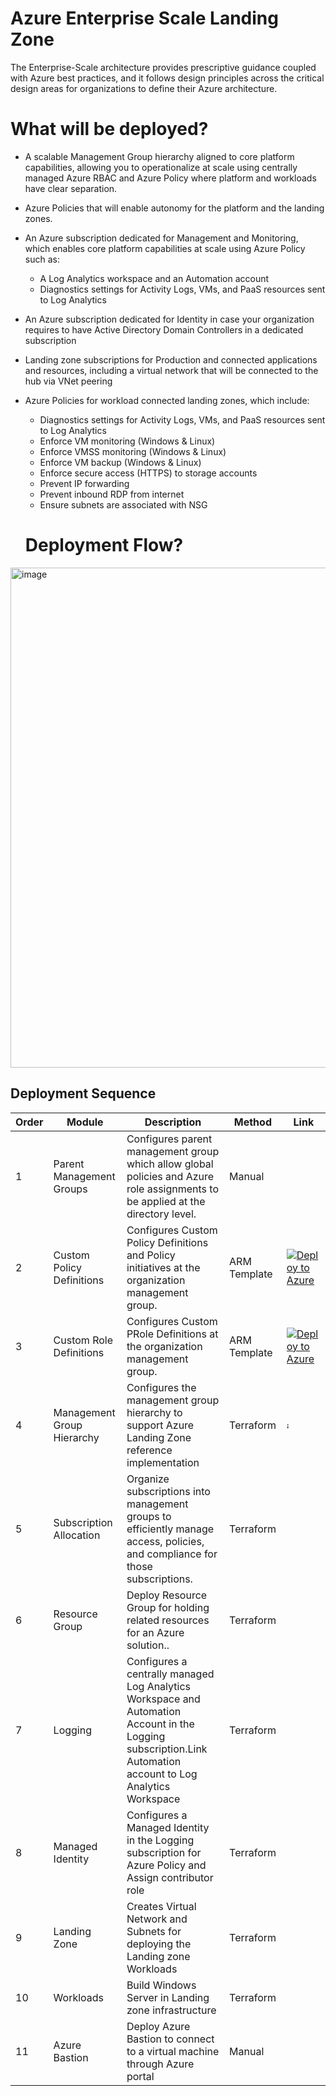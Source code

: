 # Azure Enterprise Scale Landing Zone

The Enterprise-Scale architecture provides prescriptive guidance coupled with Azure best practices, and it follows design principles across the critical design areas for organizations to define their Azure architecture.

# What will be deployed?

- A scalable Management Group hierarchy aligned to core platform capabilities, allowing you to operationalize at scale using centrally managed Azure RBAC and Azure Policy where platform and workloads have clear separation.
- Azure Policies that will enable autonomy for the platform and the landing zones.
- An Azure subscription dedicated for Management and Monitoring, which enables core platform capabilities at scale using Azure Policy such as:
   - A Log Analytics workspace and an Automation account
   - Diagnostics settings for Activity Logs, VMs, and PaaS resources sent to Log Analytics
- An Azure subscription dedicated for Identity in case your organization requires to have Active Directory Domain Controllers in a dedicated subscription
- Landing zone subscriptions for Production and  connected applications and resources, including a virtual network that will be connected to the hub via VNet peering
- Azure Policies for workload connected landing zones, which include:
   - Diagnostics settings for Activity Logs, VMs, and PaaS resources sent to Log Analytics
   - Enforce VM monitoring (Windows & Linux)
   - Enforce VMSS monitoring (Windows & Linux)
   - Enforce VM backup (Windows & Linux)
   - Enforce secure access (HTTPS) to storage accounts
   - Prevent IP forwarding
   - Prevent inbound RDP from internet
   - Ensure subnets are associated with NSG
   
   # Deployment Flow?

<img width="800" alt="image" src="https://user-images.githubusercontent.com/22677711/232288516-7ad12eec-942d-4a87-bd81-193fe64acd9d.png">


## Deployment Sequence


| Order  |  Module | Description  | Method | Link |
| ------------ | ------------ | ------------ |------------ |------------ |
|1   | Parent  Management Groups  | Configures parent management group which allow global policies and Azure role assignments to be applied at the directory level.  |Manual |
|2   | Custom Policy Definitions   | Configures Custom Policy Definitions and Policy initiatives at the organization management group. |ARM Template | [![Deploy to Azure](https://aka.ms/deploytoazurebutton)](https%3A%2F%2Fraw.githubusercontent.com%2Fsreekumarpg%2FAzureELZ%2Fmain%2FARM%2Fpolicies.json)|
|3   | Custom Role Definitions   | Configures Custom PRole Definitions at the organization management group. |ARM Template|[![Deploy to Azure](https://aka.ms/deploytoazurebutton)](https%3A%2F%2Fraw.githubusercontent.com%2Fsreekumarpg%2FAzureELZ%2Fmain%2FARM%2FcustomRoleDefinitions.json)|
|4   | Management Group Hierarchy  | Configures the management group hierarchy to support Azure Landing Zone reference implementation  |Terraform |<img width="10" alt="image" src="https://raw.githubusercontent.com/sreekumarpg/AzureELZ/main/ARM/Terraform.jpg"/>|
|5   | Subscription Allocation  | Organize subscriptions into management groups to efficiently manage access, policies, and compliance for those subscriptions. |Terraform |
|6   | Resource Group | Deploy Resource Group for holding related resources for an Azure solution.. |Terraform |
|7   |  Logging | Configures a centrally managed Log Analytics Workspace and Automation Account in the Logging subscription.Link Automation account to Log Analytics Workspace  |Terraform|
|8   |  Managed Identity | Configures a Managed Identity in the Logging subscription for Azure Policy and Assign contributor role |Terraform|
|9   | Landing Zone  |Creates Virtual Network and Subnets for deploying the Landing zone Workloads  |Terraform |
|10  | Workloads  |Build Windows Server in Landing zone infrastructure  |Terraform |
|11  | Azure Bastion  |Deploy Azure Bastion to connect to a virtual machine through Azure portal  |Manual |
